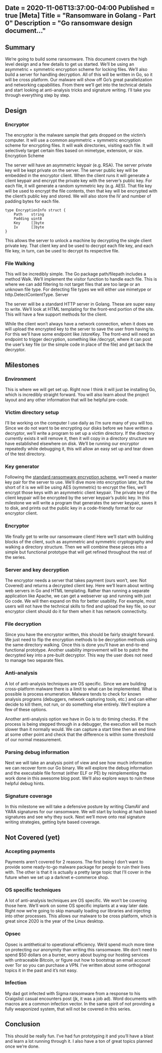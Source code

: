 Date = 2020-11-06T13:37:00-04:00
Published = true
[Meta]
Title = "Ransomware in Golang - Part 0"
Description = "Go ransomware design document..."
---
## Summary

We’re going to build some ransomware. This document covers the high level design and a few details to get us started. We’ll be using an asymmetric + symmetric encryption scheme for locking files. We’ll also build a server for handling decryption. All of this will be written in Go, so it will be cross platform. Our malware will show off Go’s great parallelization and networking capabilities. From there we’ll get into the technical details and start looking at anti-analysis tricks and signature writing. I’ll take you through everything step by step.

## Design

### Encryptor

The encryptor is the malware sample that gets dropped on the victim’s computer. It will use a common asymmetric + symmetric encryption scheme for encrypting files. It will walk directories, visiting each file. It will selectively target certain files based on mimetype, extension, or size.
Encryption Scheme

The server will have an asymmetric keypair (e.g. RSA). The server private key will be kept private on the server. The server public key will be embedded in the encryptor client. When the client runs it will generate a client keypair and encrypt the private key with the server’s public key. For each file, it will generate a random symmetric key (e.g. AES). That file key will be used to encrypt the file contents, then that key will be encrypted with the client’s public key and stored. We will also store the IV and number of padding bytes for each file.

```golang
type EncryptionInfo struct {
	Path    string
	Padding uint8
	Key     []byte
	Iv      []byte
} 
```

This allows the server to unlock a machine by decrypting the single client private key. That client key and be used to decrypt each file key, and each file key, in turn, can be used to decrypt its respective file.

### File Walking

This will be incredibly simple. The Go package path/filepath includes a method Walk. We’ll implement the visitor function to handle each file. This is where we can add filtering to not target files that are too large or an unknown file type. For detecting file types we will either use mimetype or http.DetectContentType.
Server

The server will be a standard HTTP server in Golang. These are super easy to write. We’ll look at HTML templating for the front-end portion of the site. This will have a few support methods for the client.

While the client won’t always have a network connection, when it does we will upload the encrypted key to the server to save the user from having to. For this we’ll have some endpoint like /storeKey. The front-end will need an endpoint to trigger decryption, something like /decrypt, where it can post the user’s key file (or the simple code in place of the file) and get back the decryptor.

## Milestones

### Environment

This is where we will get set up. Right now I think it will just be installing Go, which is incredibly straight forward. You will also learn about the project layout and any other information that will be helpful pre-code.

### Victim directory setup

I’ll be working on the computer I use daily as I’m sure many of you will too. Since we do not want to be encrypting our disks before we have written a decryptor, we’ll write a program to set up a victim directory. If the directory currently exists it will remove it, then it will copy in a directory structure we have established elsewhere on disk. We’ll be running our encryptor repeatedly while debugging it, this will allow an easy set up and tear down of the test directory.

### Key generator

Following the [standard ransomware encryption scheme](https://medium.com/@tarcisioma/ransomware-encryption-techniques-696531d07bb9), we’ll need a master key pair for the server to use. We’ll dive more into encryption later, but the short of it is we will be using AES (symmetric) to encrypt the files, we’ll encrypt those keys with an asymmetric client keypair. The private key of the client keypair will be encrypted by the server keypair’s public key. In this milestone we will write a program that generates the server keypair, saves it to disk, and prints out the public key in a code-friendly format for our encryptor client.

### Encryptor

We finally get to write our ransomware client! Here we’ll start with building blocks of the client, such as asymmetric and symmetric cryptography and walking a directory structure. Then we will combine these pieces into a simple but functional prototype that will get refined throughout the rest of the series.

### Server and key decryption

The encryptor needs a server that takes payment (ours won’t, see: Not Covered) and returns a decrypted client key. Here we’ll learn about writing web servers in Go and HTML templating. Rather than running a separate application like Apache, we can get a webserver up and running with just Go code. We will then expand on this for better usability. For example, most users will not have the technical skills to find and upload the key file, so our encryptor client should do it for them when it has network connectivity.

### File decryption

Since you have the encryptor written, this should be fairly straight forward. We just need to flip the encryption methods to be decryption methods using the same directory walking. Once this is done you’ll have an end-to-end functional prototype. Another usability improvement will be to patch the decrypted key into a pre-built decryptor. This way the user does not need to manage two separate files.

### Anti-analysis

A lot of anti-analysis techniques are OS specific. Since we are building cross-platform malware there is a limit to what can be implemented. What is possible is process enumeration. Malware tends to check for known analysis programs (debuggers, network capturing tools, etc.) and can either decide to kill them, not run, or do something else entirely. We’ll explore a few of these options.

Another anti-analysis option we have in Go is to do timing checks. If the process is being stepped through in a debugger, the execution will be much slower than it normally would. We can capture a start time then an end time at some other point and check that the difference is within some threshold of our normal measurement.

### Parsing debug information

Next we will take an analysis point of view and see how much information we can recover form our Go binary. We will explore the debug information and the executable file format (either ELF or PE) by reimplementing the work done in this awesome blog post. We’ll also explore ways to ruin these helpful debug hints.

### Signature coverage

In this milestone we will take a defensive posture by writing ClamAV and YARA signatures for our ransomware. We will start by looking at hash based signatures and see why they suck. Next we’ll move onto real signature writing strategies, getting byte based coverage.

## Not Covered (yet)

### Accepting payments

Payments aren’t covered for 2 reasons. The first being I don’t want to provide some ready-to-go malware package for people to ruin their lives with. The other is that it is actually a pretty large topic that I’ll cover in the future when we set up a darknet e-commerce shop.

### OS specific techniques

A lot of anti-analysis techniques are OS specific. We won’t be covering those here. We’ll work on some OS specific implants at a way later date. Right now we’re going to skip manually loading our libraries and injecting into other processes. This allows our malware to be cross platform, which is great since 2020 is the year of the Linux desktop.

### Opsec

Opsec is antithetical to operational efficiency. We’d spend much more time on protecting our anonymity than writing this ransomware. We don’t need to spend $50 dollars on a burner, worry about buying our hosting services with untraceable Bitcoin, or figure out how to bootstrap an email account over Tor so you can purchase a VPN. I’ve written about some orthogonal topics it in the past and it’s not easy.

### Infection

My dad got infected with Sigma ransomware from a response to his Craigslist casual encounters post (jk, it was a job ad). Word documents with macros are a common infection vector. In the same spirit of not providing a fully weaponized system, that will not be covered in this series.

## Conclusion

This should be really fun. I’ve had fun prototyping it and you’ll have a blast and learn a lot running through it. I also have a ton of great topics planned once we’re done. 